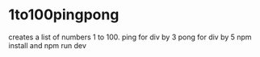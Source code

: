 # 1to100pingpong
creates a list of numbers 1 to 100. ping for div by 3 pong for div by 5
npm install and npm run dev
